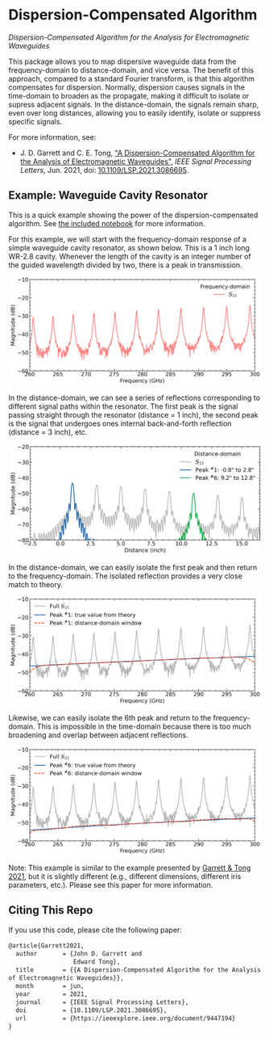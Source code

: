 Dispersion-Compensated Algorithm
================================

*Dispersion-Compensated Algorithm for the Analysis for Electromagnetic Waveguides*

This package allows you to map dispersive waveguide data from the frequency-domain to distance-domain, and vice versa. The benefit of this approach, compared to a standard Fourier transform, is that this algorithm compensates for dispersion. Normally, dispersion causes signals in the time-domain to broaden as the propagate, making it difficult to isolate or supress adjacent signals. In the distance-domain, the signals remain sharp, even over long distances, allowing you to easily identify, isolate or suppress specific signals.

For more information, see: 

   - J. D. Garrett and C. E. Tong, ["A Dispersion-Compensated Algorithm for the Analysis of Electromagnetic Waveguides",](https://ieeexplore.ieee.org/document/9447194) *IEEE Signal Processing Letters*, Jun. 2021, doi: [10.1109/LSP.2021.3086695](https://doi.org/10.1109/LSP.2021.3086695).

Example: Waveguide Cavity Resonator
-----------------------------------

This is a quick example showing the power of the dispersion-compensated algorithm. See [the included notebook](https://github.com/garrettj403/DispersionTransform/blob/main/examples/example-waveguide-cavity.ipynb) for more information.

For this example, we will start with the frequency-domain response of a simple waveguide cavity resonator, as shown below. This is a 1 inch long WR-2.8 cavity. Whenever the length of the cavity is an integer number of the guided wavelength divided by two, there is a peak in transmission.

<p align="center">
<img src="https://raw.githubusercontent.com/garrettj403/DispersionTransform/main/examples/results/cavity-freq-domain.jpg" width="500">
</p>

In the distance-domain, we can see a series of reflections corresponding to different signal paths within the resonator. The first peak is the signal passing straight through the resonator (distance = 1 inch), the second peak is the signal that undergoes ones internal back-and-forth reflection (distance = 3 inch), etc.

<p align="center">
<img src="https://raw.githubusercontent.com/garrettj403/DispersionTransform/main/examples/results/cavity-distance-domain.jpg" width="500">
</p>

In the distance-domain, we can easily isolate the first peak and then return to the frequency-domain. The isolated reflection provides a very close match to theory.

<p align="center">
<img src="https://raw.githubusercontent.com/garrettj403/DispersionTransform/main/examples/results/cavity-peak1.jpg" width="500">
</p>

Likewise, we can easily isolate the 6th peak and return to the frequency-domain. This is impossible in the time-domain because there is too much broadening and overlap between adjacent reflections.

<p align="center">
<img src="https://raw.githubusercontent.com/garrettj403/DispersionTransform/main/examples/results/cavity-peak6.jpg" width="500">
</p>

Note: This example is similar to the example presented by [Garrett & Tong 2021](https://ieeexplore.ieee.org/document/9447194), but it is slightly different (e.g., different dimensions, different iris parameters, etc.). Please see this paper for more information.

Citing This Repo
----------------

If you use this code, please cite the following paper:

    @article{Garrett2021,
      author       = {John D. Garrett and
                      Edward Tong},
      title        = {{A Dispersion-Compensated Algorithm for the Analysis of Electromagnetic Waveguides}},
      month        = jun,
      year         = 2021,
      journal      = {IEEE Signal Processing Letters},
      doi          = {10.1109/LSP.2021.3086695},
      url          = {https://ieeexplore.ieee.org/document/9447194}
    }
